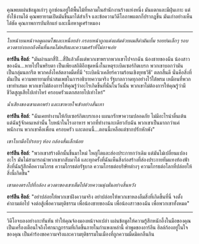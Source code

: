 คุณพบแผ่นข้อมูลเก่าๆ ถูกซ่อนอยู่ใต้พื้นไม้ที่หลวมในสำนักงานร้างแห่งหนึ่ง มันแตกและมีฝุ่นเกาะ แต่ยังใช้งานได้ คุณพยายามเปิดมันขึ้นมาได้สำเร็จ และข้อความวิดีโอภาพแตกก็ปรากฏขึ้น มันเก่าอย่างเห็นได้ชัด คุณภาพการบันทึกแย่ และเนื้อหาดูเศร้าหมอง

---

_ใบหน้าบนหน้าจอดูผอมโซและเหนื่อยล้า กรอบหน้าถูกแต่งแต้มด้วยผมสีดำมันเยิ้ม รอยย่นเล็กๆ รอบดวงตาบ่งบอกถึงคืนที่นอนไม่หลับและความเศร้าที่ไม่อาจเอ่ย_

**อาร์ลีน ฮิลล์**: "มันผ่านมาสี่ปี...สี่ปีแล้วตั้งแต่พวกเขาพรากพวกเขาไปจากฉัน น้องชายของฉัน น้องสาวของฉัน...หายไปในพริบตา เป็นเพียงสถิติอีกชุดหนึ่งในเหตุระเบิดเซอร์กิตเบรก พวกเขาบอกว่ามันเป็นกลุ่มนอกรีต พวกคลั่งไคล้ตลาดมืดที่มี 'ระเบิดนิวเคลียร์ความร้อนเชิงยุทธวิธี' ตลกสิ้นดี นั่นคือสิ่งที่มันเป็น ความพยายามที่น่าสมเพชในการอธิบายความจริง รัฐบาลกวาดทุกอย่างไว้ใต้พรม เหมือนที่พวกเขาทำเสมอ พวกเขาไม่ต้องการให้คุณรู้ว่าอะไรเกิดขึ้นที่นั่นในวันนั้น พวกเขาไม่ต้องการให้คุณรู้ว่ามีชีวิตสูญเสียไปเท่าไหร่ ครอบครัวแตกสลายไปเท่าไหร่"

_น้ำเสียงของเขาแตกพร่า และเขาหายใจเข้าอย่างสั่นเทา_

**อาร์ลีน ฮิลล์**: "ฉันเคยทำงานให้กับเซอร์กิตเบรกเอง แผนกรักษาความปลอดภัย ไม่มีอะไรน่าตื่นเต้น แต่ฉันรู้จักคนเหล่านั้น ใบหน้าในโรงอาหาร พวกที่ทำงานกะเดียวกับฉัน พวกเขาเป็นมากกว่าแค่พนักงาน พวกเขาคือเพื่อน ครอบครัว และตอนนี้...ตอนนี้เหลือแต่ซากปรักหักพัง"

_เขาโบกมือไปรอบๆ ห้อง กล้องสั่นเล็กน้อย_

**อาร์ลีน ฮิลล์**: "พวกเขาสร้างตึกนั้นขึ้นมาใหม่ ใหญ่โตและส่องประกายกว่าเดิม แต่มันไม่เปลี่ยนแปลงอะไร มันไม่สามารถนำพวกเขากลับมาได้ และทุกครั้งที่ฉันเห็นสิ่งก่อสร้างที่ส่องประกายทิ่มแทงท้องฟ้า สิ่งที่ฉันรู้สึกคือความโกรธ ความโกรธต่อรัฐบาล ความโกรธต่อบริษัทต่างๆ ความโกรธต่อโลกที่ปล่อยให้สิ่งนี้เกิดขึ้น"

_เขามองตรงไปที่กล้อง ดวงตาของเขาเต็มไปด้วยความมุ่งมั่นอย่างสิ้นหวัง_

**อาร์ลีน ฮิลล์**: "อย่าปล่อยให้พวกเขาฝังความจริง อย่าปล่อยให้พวกเขาหลงลืมสิ่งที่เกิดขึ้นที่นี่ จงตั้งคำถามต่อไป จงต่อสู้เพื่อความยุติธรรม เพื่อน้องชายของฉัน เพื่อน้องสาวของฉัน เพื่อพวกเขาทั้งหมด"

---

วิดีโอจบลงอย่างกะทันหัน ทำให้คุณจ้องมองหน้าจอเปล่า แผ่นข้อมูลให้ความรู้สึกหนักอึ้งในมือของคุณ เป็นเครื่องเตือนใจถึงโศกนาฏกรรมที่เกิดขึ้นภายในกำแพงเหล่านี้ คำพูดของอาร์ลีน ฮิลล์ก้องอยู่ในใจของคุณ เป็นคำร้องขอความจริงและความยุติธรรมในเมืองที่ถูกความมืดมิดกลืนกิน
